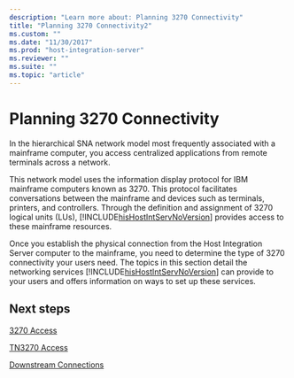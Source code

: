 ```yaml
---
description: "Learn more about: Planning 3270 Connectivity"
title: "Planning 3270 Connectivity2"
ms.custom: ""
ms.date: "11/30/2017"
ms.prod: "host-integration-server"
ms.reviewer: ""
ms.suite: ""
ms.topic: "article"
---
```

# Planning 3270 Connectivity
In the hierarchical SNA network model most frequently associated with a mainframe computer, you access centralized applications from remote terminals across a network.  
  
 This network model uses the information display protocol for IBM mainframe computers known as 3270. This protocol facilitates conversations between the mainframe and devices such as terminals, printers, and controllers. Through the definition and assignment of 3270 logical units (LUs), [!INCLUDE[hisHostIntServNoVersion](../includes/hishostintservnoversion-md.md)] provides access to these mainframe resources.  
  
 Once you establish the physical connection from the Host Integration Server computer to the mainframe, you need to determine the type of 3270 connectivity your users need. The topics in this section detail the networking services [!INCLUDE[hisHostIntServNoVersion](../includes/hishostintservnoversion-md.md)] can provide to your users and offers information on ways to set up these services.  
  
## Next steps
 [3270 Access](../core/3270-access2.md)  
  
 [TN3270 Access](../core/tn3270-access2.md)  
  
 [Downstream Connections](../core/downstream-connections2.md)  
  
